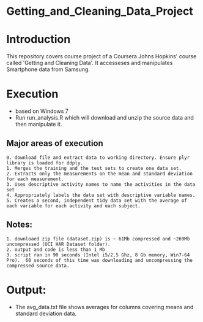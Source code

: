 Getting_and_Cleaning_Data_Project
=================================
# Introduction
This repository covers course project of a Coursera Johns Hopkins' course called 'Getting and Cleaning Data'.  It accesseses and manipulates Smartphone data from Samsung.


# Execution 
- based on Windows 7
- Run run_analysis.R which will download and unzip the source data and then manipulate it.

## Major areas of execution
	0. download file and extract data to working directory. Ensure plyr library is loaded for ddply.
	1. Merges the training and the test sets to create one data set. 
	2. Extracts only the measurements on the mean and standard deviation for each measurement. 
	3. Uses descriptive activity names to name the activities in the data set
	4. Appropriately labels the data set with descriptive variable names. 
	5. Creates a second, independent tidy data set with the average of each variable for each activity and each subject.

## Notes: 
	1. downloaed zip file (dataset.zip) is ~ 61Mb compressed and ~269Mb uncompressed (UCI HAR Dataset folder).
	2. output and code is less than 1 Mb
	3. script ran in 90 seconds (Intel i5/2.5 Ghz, 8 Gb memory, Win7-64 Pro).  60 seconds of this time was downloading and uncompressing the compressed source data.

# Output: 
- The avg_data.txt file shows averages for columns covering means and standard deviation data.
